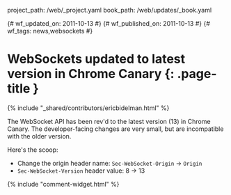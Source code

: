 project_path: /web/_project.yaml
book_path: /web/updates/_book.yaml

{# wf_updated_on: 2011-10-13 #}
{# wf_published_on: 2011-10-13 #}
{# wf_tags: news,websockets #}

# WebSockets updated to latest version in Chrome Canary {: .page-title }

{% include "_shared/contributors/ericbidelman.html" %}


The WebSocket API has been rev'd to the latest version (13) in Chrome Canary. The developer-facing changes are very small, but are incompatible with the older version.

Here's the scoop:

* Change the origin header name: `Sec-WebSocket-Origin` -> `Origin`
* `Sec-WebSocket-Version` header value: 8 -> 13


{% include "comment-widget.html" %}
